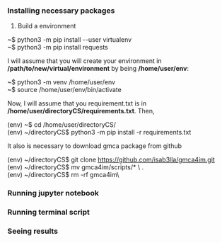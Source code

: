 ### Installing necessary packages

1) Build a environment

~$ python3 -m pip install --user virtualenv\
~$ python3 -m pip install requests

I will assume that you will create your environment in **/path/to/new/virtual/environment** by being **/home/user/env**:

~$ python3 -m venv /home/user/env\
~$ source /home/user/env/bin/activate

Now, I will assume that you requirement.txt is in **/home/user/directoryCS/requirements.txt**. Then,

(env) ~$ cd /home/user/directoryCS/\
(env) ~/directoryCS$ python3 -m pip install -r requirements.txt

It also is necessary to download gmca package from github

(env) ~/directoryCS$ git clone https://github.com/isab3lla/gmca4im.git \
(env) ~/directoryCS$ mv gmca4im/scripts/* \ .\
(env) ~/directoryCS$ rm -rf gmca4im\


### Running jupyter notebook


### Running terminal script


### Seeing results
